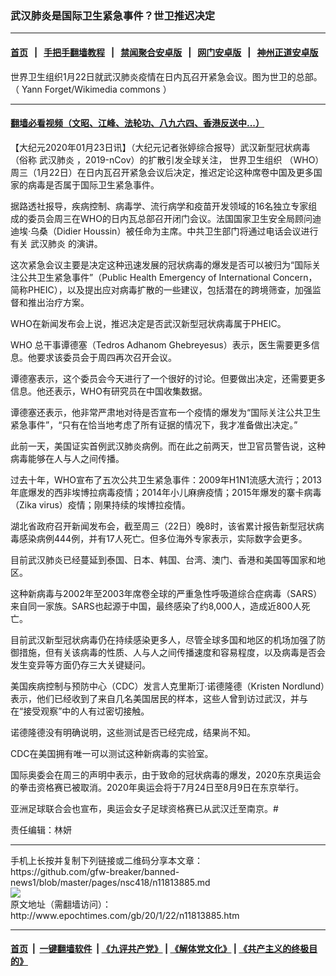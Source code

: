 ### 武汉肺炎是国际卫生紧急事件？世卫推迟决定
------------------------

#### [首页](https://github.com/gfw-breaker/banned-news1/blob/master/README.md) &nbsp;&nbsp;|&nbsp;&nbsp; [手把手翻墙教程](https://github.com/gfw-breaker/guides/wiki) &nbsp;&nbsp;|&nbsp;&nbsp; [禁闻聚合安卓版](https://github.com/gfw-breaker/bn-android) &nbsp;&nbsp;|&nbsp;&nbsp; [网门安卓版](https://github.com/oGate2/oGate) &nbsp;&nbsp;|&nbsp;&nbsp; [神州正道安卓版](https://github.com/SzzdOgate/update) 



<div><img alt="" class="aligncenter wp-post-image" src="http://i.epochtimes.com/assets/uploads/2020/01/World_Health_Organisation_building_south_face_2-600x400.jpg"/>
<div class="red16 caption">
 世界卫生组织1月22日就武汉肺炎疫情在日内瓦召开紧急会议。图为世卫的总部。（
 <ok href="https://commons.wikimedia.org/wiki/File:World_Health_Organisation_building_south_face_2.jpg
">
  Yann Forget/Wikimedia commons
 </ok>
 ）
</div>
</div><hr/>

#### [翻墙必看视频（文昭、江峰、法轮功、八九六四、香港反送中...）](http://167.172.214.107/home.html)

<div><p>
 【大纪元2020年01月23日讯】（大纪元记者张婷综合报导）武汉新型冠状病毒（俗称
 <ok href="http://www.epochtimes.com/gb/tag/%E6%AD%A6%E6%B1%89%E8%82%BA%E7%82%8E.html">
  武汉肺炎
 </ok>
 ，2019-nCov）的扩散引发全球关注，
 <ok href="http://www.epochtimes.com/gb/tag/%E4%B8%96%E7%95%8C%E5%8D%AB%E7%94%9F%E7%BB%84%E7%BB%87.html">
  世界卫生组织
 </ok>
 （WHO）周三（1月22日）在日内瓦召开紧急会议后决定，推迟定论这种席卷中国及更多国家的病毒是否属于国际卫生紧急事件。
</p>
<p>
 据路透社报导，疾病控制、病毒学、流行病学和疫苗开发领域的16名独立专家组成的委员会周三在WHO的日内瓦总部召开闭门会议。法国国家卫生安全局顾问迪迪埃·乌桑（Didier Houssin）被任命为主席。中共卫生部门将通过电话会议进行有关
 <ok href="http://www.epochtimes.com/gb/tag/%E6%AD%A6%E6%B1%89%E8%82%BA%E7%82%8E.html">
  武汉肺炎
 </ok>
 的演讲。
</p>
<p>
 这次紧急会议主要是决定这种迅速发展的冠状病毒的爆发是否可以被归为“国际关注公共卫生紧急事件”（Public Health Emergency of International Concern，简称PHEIC），以及提出应对病毒扩散的一些建议，包括潜在的跨境筛查，加强监督和推出治疗方案。
</p>
<p>
 WHO在新闻发布会上说，推迟决定是否武汉新型冠状病毒属于PHEIC。
</p>
<p>
 WHO 总干事谭德塞（Tedros Adhanom Ghebreyesus）表示，医生需要更多信息。他要求该委员会于周四再次召开会议。
</p>
<p>
 谭德塞表示，这个委员会今天进行了一个很好的讨论。但要做出决定，还需要更多信息。他还表示，WHO有研究员在中国收集数据。
</p>
<p>
 谭德塞还表示，他非常严肃地对待是否宣布一个疫情的爆发为“国际关注公共卫生紧急事件”，“只有在恰当地考虑了所有证据的情况下，我才准备做出决定。”
</p>
<p>
 此前一天，美国证实首例武汉肺炎病例。而在此之前两天，世卫官员警告说，这种病毒能够在人与人之间传播。
</p>
<p>
 过去十年，WHO宣布了五次公共卫生紧急事件：2009年H1N1流感大流行；2013年底爆发的西非埃博拉病毒疫情；2014年小儿麻痹疫情；2015年爆发的寨卡病毒（Zika virus）疫情；刚果持续的埃博拉疫情。
</p>
<p>
 湖北省政府召开新闻发布会，截至周三（22日）晚8时，该省累计报告新型冠状病毒感染病例444例，并有17人死亡。但多位海外专家表示，实际数字会更多。
</p>
<p>
 目前武汉肺炎已经蔓延到泰国、日本、韩国、台湾、澳门、香港和美国等国家和地区。
</p>
<p>
 这种新病毒与2002年至2003年席卷全球的严重急性呼吸道综合症病毒（SARS）来自同一家族。SARS也起源于中国，最终感染了约8,000人，造成近800人死亡。
</p>
<p>
 目前武汉新型冠状病毒仍在持续感染更多人，尽管全球多国和地区的机场加强了防御措施，但有关该病毒的性质、人与人之间传播速度和容易程度，以及病毒是否会发生变异等方面仍存三大关键疑问。
</p>
<p>
 美国疾病控制与预防中心（CDC）发言人克里斯汀·诺德隆德（Kristen Nordlund）表示，他们已经收到了来自几名美国居民的样本，这些人曾到访过武汉，并与在“接受观察”中的人有过密切接触。
</p>
<p>
 诺德隆德没有明确说明，这些测试是否已经完成，结果尚不知。
</p>
<p>
 CDC在美国拥有唯一可以测试这种新病毒的实验室。
</p>
<p>
 国际奥委会在周三的声明中表示，由于致命的冠状病毒的爆发，2020东京奥运会的拳击资格赛已被取消。2020年奥运会将于7月24日至8月9日在东京举行。
</p>
<p>
 亚洲足球联合会也宣布，奥运会女子足球资格赛已从武汉迁至南京。#
</p>
<p>
 责任编辑：林妍
</p>
</div>
<hr/>
手机上长按并复制下列链接或二维码分享本文章：<br/>
https://github.com/gfw-breaker/banned-news1/blob/master/pages/nsc418/n11813885.md <br/>
<a href='https://github.com/gfw-breaker/banned-news1/blob/master/pages/nsc418/n11813885.md'><img src='https://github.com/gfw-breaker/banned-news1/blob/master/pages/nsc418/n11813885.md.png'/></a> <br/>
原文地址（需翻墙访问）：http://www.epochtimes.com/gb/20/1/22/n11813885.htm


------------------------
#### [首页](https://github.com/gfw-breaker/banned-news1/blob/master/README.md) &nbsp;|&nbsp; [一键翻墙软件](https://github.com/gfw-breaker/nogfw/blob/master/README.md) &nbsp;| [《九评共产党》](https://github.com/gfw-breaker/9ping.md/blob/master/README.md#九评之一评共产党是什么) | [《解体党文化》](https://github.com/gfw-breaker/jtdwh.md/blob/master/README.md) | [《共产主义的终极目的》](https://github.com/gfw-breaker/gczydzjmd.md/blob/master/README.md)


<img src='http://gfw-breaker.win/banned-news/pages/nsc418/n11813885.md' width='0px' height='0px'/>